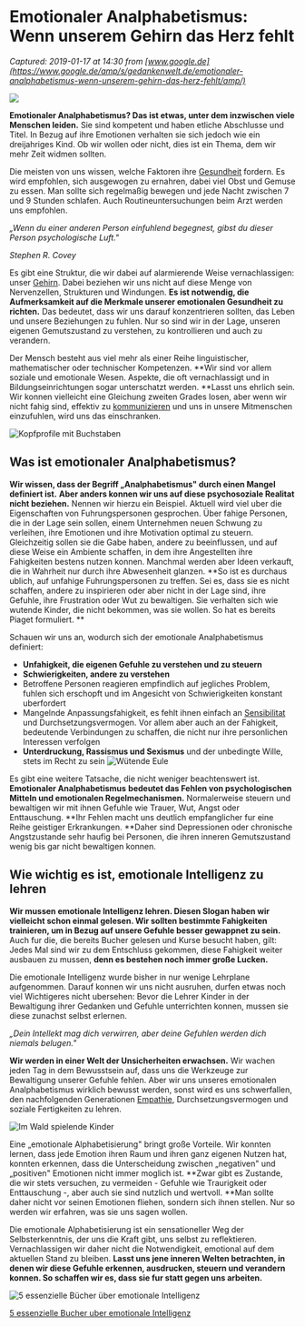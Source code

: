 # Emotionaler Analphabetismus: Wenn unserem Gehirn das Herz fehlt

_Captured: 2019-01-17 at 14:30 from [www.google.de](https://www.google.de/amp/s/gedankenwelt.de/emotionaler-analphabetismus-wenn-unserem-gehirn-das-herz-fehlt/amp/)_

![](https://gedankenwelt.de/wp-content/uploads/2018/04/Gehirn_mit_Herz.png)

**Emotionaler Analphabetismus? Das ist etwas, unter dem inzwischen viele Menschen leiden.** Sie sind kompetent und haben etliche Abschlusse und Titel. In Bezug auf ihre Emotionen verhalten sie sich jedoch wie ein dreijahriges Kind. Ob wir wollen oder nicht, dies ist ein Thema, dem wir mehr Zeit widmen sollten.

Die meisten von uns wissen, welche Faktoren ihre [Gesundheit](https://gedankenwelt.de/die-5-groessten-feinde-der-gehirngesundheit/) fordern. Es wird empfohlen, sich ausgewogen zu ernahren, dabei viel Obst und Gemuse zu essen. Man sollte sich regelmaßig bewegen und jede Nacht zwischen 7 und 9 Stunden schlafen. Auch Routineuntersuchungen beim Arzt werden uns empfohlen.

_„Wenn du einer anderen Person einfuhlend begegnest, gibst du dieser Person psychologische Luft."_

_Stephen R. Covey_

Es gibt eine Struktur, die wir dabei auf alarmierende Weise vernachlassigen: unser [Gehirn](http://www.faz.net/aktuell/wissen/leben-gene/hirnforschung-was-kannst-du-wir-formen-unser-gehirn-13816355.html). Dabei beziehen wir uns nicht auf diese Menge von Nervenzellen, Strukturen und Windungen. **Es ist notwendig, die Aufmerksamkeit auf die Merkmale unserer emotionalen Gesundheit zu richten.** Das bedeutet, dass wir uns darauf konzentrieren sollten, das Leben und unsere Beziehungen zu fuhlen. Nur so sind wir in der Lage, unseren eigenen Gemutszustand zu verstehen, zu kontrollieren und auch zu verandern.

Der Mensch besteht aus viel mehr als einer Reihe linguistischer, mathematischer oder technischer Kompetenzen. **Wir sind vor allem soziale und emotionale Wesen. Aspekte, die oft vernachlassigt und in Bildungseinrichtungen sogar unterschatzt werden. **Lasst uns ehrlich sein. Wir konnen vielleicht eine Gleichung zweiten Grades losen, aber wenn wir nicht fahig sind, effektiv zu [kommunizieren](https://gedankenwelt.de/von-der-wichtigkeit-zu-lernen-wie-wir-richtig-kommunizieren/) und uns in unsere Mitmenschen einzufuhlen, wird uns das einschranken.

![Kopfprofile mit Buchstaben](https://gedankenwelt.de/wp-content/uploads/2018/04/Profile_mit_Buchstaben-1.jpeg)

## Was ist emotionaler Analphabetismus?

**Wir wissen, dass der Begriff „Analphabetismus" durch einen Mangel definiert ist.** **Aber anders konnen wir uns auf diese psychosoziale Realitat nicht beziehen.** Nennen wir hierzu ein Beispiel. Aktuell wird viel uber die Eigenschaften von Fuhrungspersonen gesprochen. Über fahige Personen, die in der Lage sein sollen, einem Unternehmen neuen Schwung zu verleihen, ihre Emotionen und ihre Motivation optimal zu steuern. Gleichzeitig sollen sie die Gabe haben, andere zu beeinflussen, und auf diese Weise ein Ambiente schaffen, in dem ihre Angestellten ihre Fahigkeiten bestens nutzen konnen. Manchmal werden aber Ideen verkauft, die in Wahrheit nur durch ihre Abwesenheit glanzen. **So ist es durchaus ublich, auf unfahige Fuhrungspersonen zu treffen. Sei es, dass sie es nicht schaffen, andere zu inspirieren oder aber nicht in der Lage sind, ihre Gefuhle, ihre Frustration oder Wut zu bewaltigen. Sie verhalten sich wie wutende Kinder, die nicht bekommen, was sie wollen. So hat es bereits Piaget formuliert. **

Schauen wir uns an, wodurch sich der emotionale Analphabetismus definiert:

  * **Unfahigkeit, die eigenen Gefuhle zu verstehen und zu steuern**
  * **Schwierigkeiten, andere zu verstehen**
  * Betroffene Personen reagieren empfindlich auf jegliches Problem, fuhlen sich erschopft und im Angesicht von Schwierigkeiten konstant uberfordert
  * Mangelnde Anpassungsfahigkeit, es fehlt ihnen einfach an [Sensibilitat](https://gedankenwelt.de/sensibilitaet-ist-ein-zeichen-der-staerke-nicht-der-schwaeche/) und Durchsetzungsvermogen. Vor allem aber auch an der Fahigkeit, bedeutende Verbindungen zu schaffen, die nicht nur ihre personlichen Interessen verfolgen
  * **Unterdruckung, Rassismus und Sexismus** und der unbedingte Wille, stets im Recht zu sein
![Wütende Eule](https://gedankenwelt.de/wp-content/uploads/2018/04/Wuetende_Eule-1.jpg)

Es gibt eine weitere Tatsache, die nicht weniger beachtenswert ist. **Emotionaler Analphabetismus** **bedeutet das Fehlen von psychologischen Mitteln und emotionalen Regelmechanismen.** Normalerweise steuern und bewaltigen wir mit ihnen Gefuhle wie Trauer, Wut, Angst oder Enttauschung. **Ihr Fehlen macht uns deutlich empfanglicher fur eine Reihe geistiger Erkrankungen. **Daher sind Depressionen oder chronische Angstzustande sehr haufig bei Personen, die ihren inneren Gemutszustand wenig bis gar nicht bewaltigen konnen.

## Wie wichtig es ist, emotionale Intelligenz zu lehren

**Wir mussen emotionale Intelligenz lehren. Diesen Slogan haben wir vielleicht schon einmal gelesen. Wir sollten bestimmte Fahigkeiten trainieren, um in Bezug auf unsere Gefuhle besser gewappnet zu sein.** Auch fur die, die bereits Bucher gelesen und Kurse besucht haben, gilt: Jedes Mal sind wir zu dem Entschluss gekommen, diese Fahigkeit weiter ausbauen zu mussen, **denn es bestehen noch immer große Lucken.**

Die emotionale Intelligenz wurde bisher in nur wenige Lehrplane aufgenommen. Darauf konnen wir uns nicht ausruhen, durfen etwas noch viel Wichtigeres nicht ubersehen: Bevor die Lehrer Kinder in der Bewaltigung ihrer Gedanken und Gefuhle unterrichten konnen, mussen sie diese zunachst selbst erlernen.

_„Dein Intellekt mag dich verwirren, aber deine Gefuhlen werden dich niemals belugen."_

**Wir werden in einer Welt der Unsicherheiten erwachsen.** Wir wachen jeden Tag in dem Bewusstsein auf, dass uns die Werkzeuge zur Bewaltigung unserer Gefuhle fehlen. Aber wir uns unseres emotionalen Analphabetismus wirklich bewusst werden, sonst wird es uns schwerfallen, den nachfolgenden Generationen [Empathie](https://gedankenwelt.de/empathie-die-schwierige-und-bereichernde-aufgabe-sich-in-andere-hineinzuversetzen/), Durchsetzungsvermogen und soziale Fertigkeiten zu lehren.

![Im Wald spielende Kinder](https://gedankenwelt.de/wp-content/uploads/2018/04/Spielende_Kinder-1.jpg)

Eine „emotionale Alphabetisierung" bringt große Vorteile. Wir konnten lernen, dass jede Emotion ihren Raum und ihren ganz eigenen Nutzen hat, konnten erkennen, dass die Unterscheidung zwischen „negativen" und „positiven" Emotionen nicht immer moglich ist. **Zwar gibt es Zustande, die wir stets versuchen, zu vermeiden - Gefuhle wie Traurigkeit oder Enttauschung -, aber auch sie sind nutzlich und wertvoll. **Man sollte daher nicht vor seinen Emotionen fliehen, sondern sich ihnen stellen. Nur so werden wir erfahren, was sie uns sagen wollen.

Die emotionale Alphabetisierung ist ein sensationeller Weg der Selbsterkenntnis, der uns die Kraft gibt, uns selbst zu reflektieren. Vernachlassigen wir daher nicht die Notwendigkeit, emotional auf dem aktuellen Stand zu bleiben. **Lasst uns jene inneren Welten betrachten, in denen wir diese Gefuhle erkennen, ausdrucken, steuern und verandern konnen. So schaffen wir es, dass sie fur statt gegen uns arbeiten.**

![5 essenzielle Bücher über emotionale Intelligenz](https://gedankenwelt.de/wp-content/uploads/2018/02/50244D99-7AFD-4EF9-8BE4-2700AC5BA292-e1517920315564.jpeg)

[ 5 essenzielle Bucher uber emotionale Intelligenz ](https://gedankenwelt.de/5-essenzielle-buecher-ueber-die-emotionale-intelligenz/?utm_medium=post&utm_source=website&utm_campaign=featured_post)
